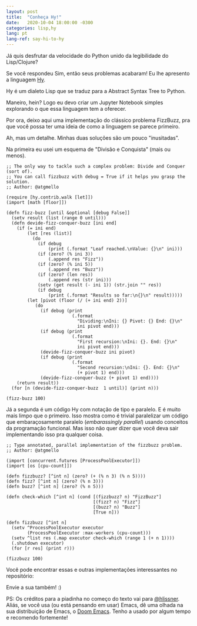```yaml
---
layout: post
title:  "Conheça Hy!"
date:   2020-10-04 18:00:00 -0300
categories: lisp,hy
lang: pt
lang-ref: say-hi-to-hy
---
```


Já quis desfrutar da velocidade do Python unido da legibilidade do Lisp/Clojure?

Se você respondeu Sim, então seus problemas acabaram! Eu lhe apresento a
linguagem [Hy](https://docs.hylang.org/en/stable/).

Hy é um dialeto Lisp que se traduz para a Abstract Syntax Tree to Python.

Maneiro, hein? Logo eu devo criar um Jupyter Notebook simples explorando o que
essa linguagem tem a oferecer.

Por ora, deixo aqui uma implementação do clássico problema FizzBuzz, pra que
você possa ter uma ideia de como a linguagem se parece primeiro.

Ah, mas um detalhe. Minhas duas soluções são um pouco "inusitadas".

Na primeira eu usei um esquema de "Divisão e Conquista" (mais ou menos).

```hy
;; The only way to tackle such a complex problem: Divide and Conquer (sort of).
;; You can call fizzbuzz with debug = True if it helps you grasp the solution.
;; Author: @atgmello

(require [hy.contrib.walk [let]])
(import [math [floor]])

(defn fizz-buzz [until &optional [debug False]]
  (setv result (list (range 0 until)))
  (defn devide-fizz-conquer-buzz [ini end]
    (if (= ini end)
        (let [res (list)]
          (do
            (if debug
                (print (.format "Leaf reached.\nValue: {}\n" ini)))
            (if (zero? (% ini 3))
                (.append res "Fizz"))
            (if (zero? (% ini 5))
                (.append res "Buzz"))
            (if (zero? (len res))
                (.append res (str ini)))
            (setv (get result (- ini 1)) (str.join "" res))
            (if debug
                (print (.format "Results so far:\n{}\n" result)))))
        (let [pivot (floor (/ (+ ini end) 2))]
           (do
             (if debug (print
                         (.format
                           "Dividing:\nIni: {} Pivot: {} End: {}\n"
                           ini pivot end)))
             (if debug (print
                         (.format
                           "First recursion:\nIni: {}. End: {}\n"
                           ini pivot end)))
             (devide-fizz-conquer-buzz ini pivot)
             (if debug (print
                         (.format
                           "Second recursion:\nIni: {}. End: {}\n"
                           (+ pivot 1) end)))
             (devide-fizz-conquer-buzz (+ pivot 1) end))))
    (return result))
  (for [n (devide-fizz-conquer-buzz  1 until)] (print n)))

(fizz-buzz 100)
```

Já a segunda é um código Hy com notação de tipo e paralelo. E é muito mais limpo
que o primeiro. Isso mostra como é trivial paralelizar um código que
embaraçosamente paralelo (*embarassingly parallel*) usando conceitos da
programação funcional. Mas isso não quer dizer que você deva sair implementando
isso pra qualquer coisa.

```hy
;; Type annotated, parallel implementation of the fizzbuzz problem.
;; Author: @atgmello

(import [concurrent.futures [ProcessPoolExecutor]])
(import [os [cpu-count]])

(defn fizzbuzz? [^int n] (zero? (+ (% n 3) (% n 5))))
(defn fizz? [^int n] (zero? (% n 3)))
(defn buzz? [^int n] (zero? (% n 5)))

(defn check-which [^int n] (cond [(fizzbuzz? n) "FizzBuzz"]
                                 [(fizz? n) "Fizz"]
                                 [(buzz? n) "Buzz"]
                                 [True n]))

(defn fizzbuzz [^int n]
  (setv ^ProcessPoolExecutor executor
        (ProcessPoolExecutor :max-workers (cpu-count)))
  (setv ^list res (.map executor check-which (range 1 (+ n 1))))
  (.shutdown executor)
  (for [r res] (print r)))

(fizzbuzz 100)
```

Você pode encontrar essas e outras implementações interessantes no repositório:

[](https://github.com/NLDev/Hacktoberfest-2020-FizzBuzz)

Envie a sua também! :)

PS: Os créditos para a piadinha no começo do texto vai para
[@hlissner](https://github.com/hlissner). Aliás, se você usa (ou está pensando
em usar) Emacs, dê uma olhada na sua distribuição de Emacs, o [Doom
Emacs](https://github.com/hlissner/doom-emacs). Tenho a usado por algum tempo e
recomendo fortemente!

